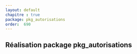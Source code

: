 ```yaml
---
layout: default
chapitre : true
package: pkg_autorisations
order:  690
---
```


## Réalisation package pkg_autorisations


